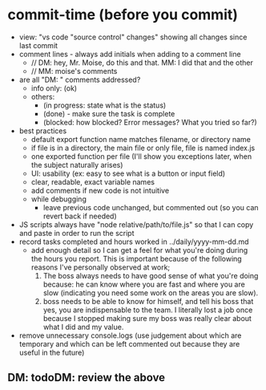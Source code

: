 # commit-time (before you commit)

- view: "vs code "source control" changes" showing all changes since last commit
- comment lines - always add initials when adding to a comment line
  - // DM: hey, Mr. Moise, do this and that. MM: I did that and the other
  - // MM: moise's comments
- are all "DM: " comments addressed?
  - info only: (ok)
  - others:
    - (in progress: state what is the status)
    - (done) - make sure the task is complete
    - (blocked: how blocked? Error messages? What you tried so far?)
- best practices
  - default export function name matches filename, or directory name
  - if file is in a directory, the main file or only file, file is named index.js
  - one exported function per file (I'll show you exceptions later, when the subject naturally arises)
  - UI: usability (ex: easy to see what is a button or input field)
  - clear, readable, exact variable names
  - add comments if new code is not intuitive
  - while debugging
    - leave previous code unchanged, but commented out (so you can revert back if needed)
- JS scripts always have "node relative/path/to/file.js" so that I can copy and paste in order to run the script
- record tasks completed and hours worked in ../daily/yyyy-mm-dd.md
  - add enough detail so I can get a feel for what you're doing during the hours you report. This is important because of the following reasons I've personally observed at work;
    1. The boss always needs to have good sense of what you're doing because: he can know where you are fast and where you are slow (indicating you need some work on the areas you are slow). 
    2. boss needs to be able to know for himself, and tell his boss that yes, you are indispensable to the team. I literally lost a job once because I stopped making sure my boss was really clear about what I did and my value.
- remove unnecessary console.logs (use judgement about which are temporary and which can be left commented out because they are useful in the future)

## DM: todoDM: review the above
